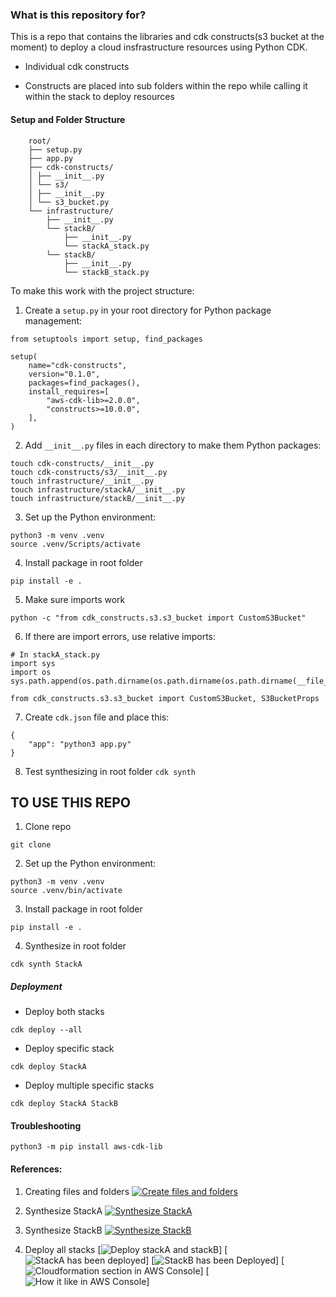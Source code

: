 ### What is this repository for? ### 

This is a repo that contains the libraries and cdk constructs(s3 bucket at the moment) to deploy a cloud insfrastructure resources using Python CDK. 

* Individual cdk constructs 
- Constructs are placed into sub folders within the repo while calling it within the stack to deploy resources


#### Setup and Folder Structure 

``` 
    root/ 
    ├── setup.py 
    ├── app.py 
    ├── cdk-constructs/ 
    │ ├── __init__.py 
    │ └── s3/ 
    │ ├── __init__.py 
    │ └── s3_bucket.py 
    └── infrastructure/ 
        ├── __init__.py 
        └── stackB/ 
            ├── __init__.py 
            └── stackA_stack.py 
        └── stackB/ 
            ├── __init__.py 
            └── stackB_stack.py 
``` 

To make this work with the project structure: 

1. Create a `setup.py` in your root directory for Python package management: 
``` 
from setuptools import setup, find_packages 

setup( 
    name="cdk-constructs", 
    version="0.1.0", 
    packages=find_packages(), 
    install_requires=[ 
        "aws-cdk-lib>=2.0.0", 
        "constructs>=10.0.0", 
    ], 
) 
``` 

2. Add `__init__.py` files in each directory to make them Python packages: 
``` 
touch cdk-constructs/__init__.py 
touch cdk-constructs/s3/__init__.py 
touch infrastructure/__init__.py 
touch infrastructure/stackA/__init__.py 
touch infrastructure/stackB/__init__.py 
```
3. Set up the Python environment: 
``` 
python3 -m venv .venv 
source .venv/Scripts/activate 
``` 

4. Install package in root folder 
``` 
pip install -e . 
``` 
5. Make sure imports work 
``` 
python -c "from cdk_constructs.s3.s3_bucket import CustomS3Bucket" 
``` 
6. If there are import errors, use relative imports: 
``` 
# In stackA_stack.py 
import sys 
import os 
sys.path.append(os.path.dirname(os.path.dirname(os.path.dirname(__file__)))) 

from cdk_constructs.s3.s3_bucket import CustomS3Bucket, S3BucketProps 
``` 
7. Create `cdk.json` file and place this: 
``` 
{ 
    "app": "python3 app.py" 
} 
```
8. Test synthesizing in root folder 
``` cdk synth ``` 

## TO USE THIS REPO 
1. Clone repo 
``` 
git clone 
``` 

2. Set up the Python environment: 
``` 
python3 -m venv .venv 
source .venv/bin/activate 
``` 

3. Install package in root folder 
``` 
pip install -e . 
``` 

4. Synthesize in root folder 
``` 
cdk synth StackA
``` 

##### Deployment 
* Deploy both stacks 
``` 
cdk deploy --all 
``` 

* Deploy specific stack 
``` 
cdk deploy StackA 
``` 
* Deploy multiple specific stacks 
``` 
cdk deploy StackA StackB 
```
#### Troubleshooting
```
python3 -m pip install aws-cdk-lib
```
#### References:
1. Creating files and folders
[![Create files and folders](https://github.com/clarizalooktech/python-cdk-reusable-constructs-demo/blob/feature/reusable-construct-demo/assets/image.jpg)](https://youtu.be/QLmqbJVZ5jo)

2. Synthesize StackA
[![Synthesize StackA](https://github.com/clarizalooktech/python-cdk-reusable-constructs-demo/blob/feature/reusable-construct-demo/assets/image2.jpg)](https://youtu.be/HBJW_-qUSKM)

3. Synthesize StackB
[![Synthesize StackB](https://github.com/clarizalooktech/python-cdk-reusable-constructs-demo/blob/feature/reusable-construct-demo/assets/image3.jpg)](https://youtu.be/VYZPakPGTo4)

4. Deploy all stacks
[![Deploy stackA and stackB ](https://github.com/clarizalooktech/python-cdk-reusable-constructs-demo/blob/feature/reusable-construct-demo/assets/cdk_deploy_all_partA.jpg)]
[![StackA has been deployed](https://github.com/clarizalooktech/python-cdk-reusable-constructs-demo/blob/feature/reusable-construct-demo/assets/cdk_deploy_all_partB.jpg)]
[![StackB has been Deployed ](https://github.com/clarizalooktech/python-cdk-reusable-constructs-demo/blob/feature/reusable-construct-demo/assets/cdk_deploy_all_partC.jpg)]
[![Cloudformation section in AWS Console](https://github.com/clarizalooktech/python-cdk-reusable-constructs-demo/blob/feature/reusable-construct-demo/assets/cdk_deploy_all_partD.jpg)]
[![How it like in AWS Console](https://github.com/clarizalooktech/python-cdk-reusable-constructs-demo/blob/feature/reusable-construct-demo/assets/cdk_deploy_all_partE.jpg)]

